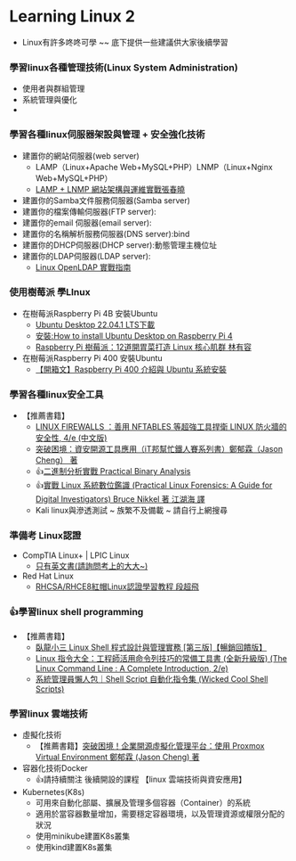 # Learning Linux 2
- Linux有許多咚咚可學 ~~ 底下提供一些建議供大家後續學習

### 學習linux各種管理技術(Linux System Administration)
- 使用者與群組管理
- 系統管理與優化
- 

### 學習各種linux伺服器架設與管理 + 安全強化技術
- 建置你的網站伺服器(web server)
  - LAMP（Linux+Apache Web+MySQL+PHP）LNMP（Linux+Nginx Web+MySQL+PHP）
  - [LAMP + LNMP 網站架構與運維實戰張春曉](https://www.tenlong.com.tw/products/9787302579892?list_name=srh)  
- 建置你的Samba文件服務伺服器(Samba server)
- 建置你的檔案傳輸伺服器(FTP server):
- 建置你的email 伺服器(email server):
- 建置你的名稱解析服務伺服器(DNS server):bind
- 建置你的DHCP伺服器(DHCP server):動態管理主機位址
- 建置你的LDAP伺服器(LDAP server):
  - [Linux OpenLDAP 實戰指南](https://www.tenlong.com.tw/products/9789864761395?list_name=srh)

### 使用樹莓派 學LInux
- 在樹莓派Raspberry Pi 4B 安裝Ubuntu 
  - [Ubuntu Desktop 22.04.1 LTS下載](https://ubuntu.com/download/raspberry-pi)
  - [安裝:How to install Ubuntu Desktop on Raspberry Pi 4](https://ubuntu.com/tutorials/how-to-install-ubuntu-desktop-on-raspberry-pi-4#1-overview)
  - [Raspberry Pi 樹莓派：12道開胃菜打造 Linux 核心肌群 林有容](https://www.tenlong.com.tw/products/9789864349173?list_name=srh)
- 在樹莓派Raspberry Pi 400 安裝Ubuntu 
  - [【開箱文】Raspberry Pi 400 介紹與 Ubuntu 系統安裝](https://www.circuspi.com/index.php/2021/02/09/raspberry-pi-400-ubuntu/)

### 學習各種linux安全工具
- 【推薦書籍】
  - [LINUX FIREWALLS ：善用 NFTABLES 等超強工具捍衛 LINUX 防火牆的安全性, 4/e (中文版)](https://www.tenlong.com.tw/products/9789864344239?list_name=srh)
  - [突破困境：資安開源工具應用（iT邦幫忙鐵人賽系列書）鄭郁霖（Jason Cheng） 著](https://www.tenlong.com.tw/products/9789864345465?list_name=srh)
  - 👍[二進制分析實戰 Practical Binary Analysis](https://www.tenlong.com.tw/products/9787115556936?list_name=srh)
  - 👍[實戰 Linux 系統數位鑑識 (Practical Linux Forensics: A Guide for Digital Investigators) Bruce Nikkel 著 江湖海 譯](https://www.tenlong.com.tw/products/9786263242876?list_name=srh)
  - Kali linux與滲透測試 ~ 族繁不及備載 ~  請自行上網搜尋

### 準備考 Linux認證
- CompTIA Linux+ | LPIC Linux
  - [只有英文書(請詢問考上的大大~)](https://www.tenlong.com.tw/search?utf8=%E2%9C%93&keyword=Comptia+Linux%2B) 
- Red Hat Linux
  - [RHCSA/RHCE8紅帽Linux認證學習教程 段超飛](https://www.tenlong.com.tw/products/9787301334157?list_name=srh) 

### 👍學習linux shell programming
- 【推薦書籍】
  - [臥龍小三 Linux Shell 程式設計與管理實務 [第三版]【暢銷回饋版】](https://www.tenlong.com.tw/products/9786263332539?list_name=srh)
  - [Linux 指令大全：工程師活用命令列技巧的常備工具書 (全新升級版) (The Linux Command Line : A Complete Introduction, 2/e)](https://www.tenlong.com.tw/products/9786263331075?list_name=srh)
  - [系統管理員懶人包｜Shell Script 自動化指令集 (Wicked Cool Shell Scripts)](https://www.tenlong.com.tw/products/9789864763672?list_name=srh)

### 學習linux 雲端技術
- 虛擬化技術
  - 【推薦書籍】[突破困境！企業開源虛擬化管理平台：使用 Proxmox Virtual Environment 鄭郁霖 (Jason Cheng) 著](https://www.tenlong.com.tw/products/9789864349616?list_name=srh)
- 容器化技術Docker
  - 👍請持續關注 後續開設的課程 【linux 雲端技術與資安應用】
- Kubernetes(K8s)
  - 可用來自動化部屬、擴展及管理多個容器（Container）的系統
  - 適用於當容器數量增加，需要穩定容器環境，以及管理資源或權限分配的狀況
  - 使用minikube建置K8s叢集
  - 使用kind建置K8s叢集

